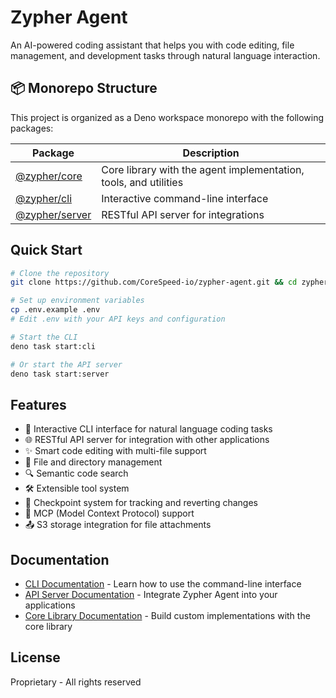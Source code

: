 # Zypher Agent

An AI-powered coding assistant that helps you with code editing, file
management, and development tasks through natural language interaction.

## 📦 Monorepo Structure

This project is organized as a Deno workspace monorepo with the following
packages:

| Package                             | Description                                                      |
| ----------------------------------- | ---------------------------------------------------------------- |
| [@zypher/core](./packages/core)     | Core library with the agent implementation, tools, and utilities |
| [@zypher/cli](./packages/cli)       | Interactive command-line interface                               |
| [@zypher/server](./packages/server) | RESTful API server for integrations                              |

## Quick Start

```bash
# Clone the repository
git clone https://github.com/CoreSpeed-io/zypher-agent.git && cd zypher-agent

# Set up environment variables
cp .env.example .env
# Edit .env with your API keys and configuration

# Start the CLI
deno task start:cli

# Or start the API server
deno task start:server
```

## Features

- 🤖 Interactive CLI interface for natural language coding tasks
- 🌐 RESTful API server for integration with other applications
- ✨ Smart code editing with multi-file support
- 📁 File and directory management
- 🔍 Semantic code search
- 🛠️ Extensible tool system
- 📝 Checkpoint system for tracking and reverting changes
- 🔌 MCP (Model Context Protocol) support
- 📤 S3 storage integration for file attachments

## Documentation

- [CLI Documentation](./packages/cli/README.md) - Learn how to use the
  command-line interface
- [API Server Documentation](./packages/server/README.md) - Integrate Zypher
  Agent into your applications
- [Core Library Documentation](./packages/core/README.md) - Build custom
  implementations with the core library

## License

Proprietary - All rights reserved
